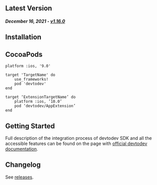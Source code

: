 Latest Version
--------------
##### _December 16, 2021_ - [v1.16.0](https://github.com/devtodev-analytics/ios-sdk/releases/latest)


Installation
------------

## CocoaPods
```
platform :ios, '9.0'

target 'TargetName' do
	use_frameworks!
	pod 'devtodev'
end
```

```
target ‘ExtensionTargetName’ do
	platform :ios, ’10.0’
	pod ‘devtodev/AppExtension’
end
```

Getting Started
---------------
Full description of the integration process of devtodev SDK and all the accessible features can be found on the page with [official devtodev documentation](https://www.devtodev.com/help/4).

Changelog
---------
See [releases](https://github.com/devtodev-analytics/ios-sdk/releases).
